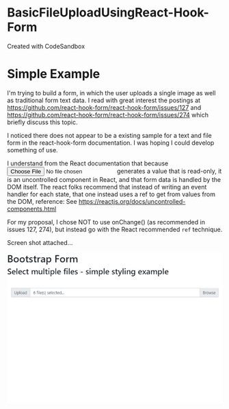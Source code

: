 # BasicFileUploadUsingReact-Hook-Form
Created with CodeSandbox

# Simple Example
I'm trying to build a form, in which the user uploads a single image as well as traditional form text data.
I read with great interest the postings at https://github.com/react-hook-form/react-hook-form/issues/127
and https://github.com/react-hook-form/react-hook-form/issues/274 which briefly discuss this topic.

I noticed there does not appear to be a existing sample for a text and file form in the react-hook-form documentation. I was hoping I could develop something of use.

I understand from the React documentation that because <input type="file" /> generates a value that is read-only, it is an uncontrolled component in React, and that form data is handled by the DOM itself. The react folks recommend that instead of writing an event handler for each state, that one instead uses a ref to get from values from the DOM, reference:
See https://reactjs.org/docs/uncontrolled-components.html

For my proposal, I chose NOT to use onChange() (as recommended in issues 127, 274), but instead go with the React recommended `ref` technique. 

Screen shot attached... 

![](https://github.com/zipzit/BasicFileUploadUsingReact-Hook-Form/blob/master/Bootstrap%20Multi%20Select.png)
